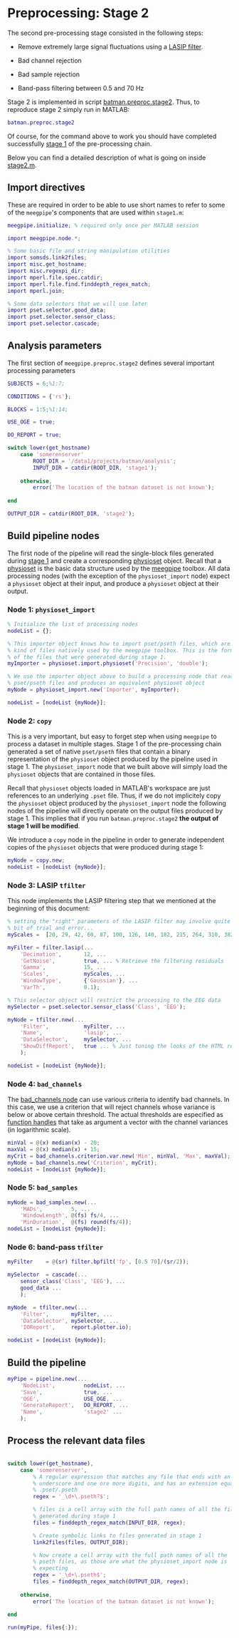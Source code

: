 Preprocessing: Stage 2
===

The second pre-processing stage consisted in the following steps:

* Remove extremely large signal fluctuations using a [LASIP filter][lasip].

* Bad channel rejection

* Bad sample rejection

* Band-pass filtering between 0.5 and 70 Hz

[lasip]: http://www.cs.tut.fi/~lasip/

Stage 2 is implemented in script [batman.preproc.stage2][stage2]. Thus, to
reproduce stage 2 simply run in MATLAB:

[stage2]: ./stage2.m

````matlab
batman.preproc.stage2
````

Of course, for the command above to work you should have completed 
successfully [stage 1][stage1-doc] of the pre-processing chain.

[stage1-doc]: ./stage1.md

Below you can find a detailed description of what is going on inside 
[stage2.m][stage2].

[stage2]: ./+batman/+preproc/stage2.m

## Import directives

These are required in order to be able to use short names to refer to 
some of the `meegpipe`'s components that are used within `stage1.m`:

````matlab
meegpipe.initialize; % required only once per MATLAB session

import meegpipe.node.*;

% Some basic file and string manipulation utilities
import somsds.link2files;
import misc.get_hostname;
import misc.regexpi_dir;
import mperl.file.spec.catdir;
import mperl.file.find.finddepth_regex_match;
import mperl.join;

% Some data selectors that we will use later
import pset.selector.good_data;
import pset.selector.sensor_class;
import pset.selector.cascade;
````


## Analysis parameters

The first section of `meegpipe.preproc.stage2` defines several important
 processing parameters


````matlab
SUBJECTS = 6;%1:7;

CONDITIONS = {'rs'};

BLOCKS = 1:5;%1:14;

USE_OGE = true;

DO_REPORT = true;

switch lower(get_hostname)
    case 'somerenserver'
        ROOT_DIR = '/data1/projects/batman/analysis';
        INPUT_DIR = catdir(ROOT_DIR, 'stage1');
 
    otherwise,
        error('The location of the batman dataset is not known');
        
end

OUTPUT_DIR = catdir(ROOT_DIR, 'stage2');
```` 


## Build pipeline nodes

The first node of the pipeline will read the single-block files generated 
during [stage 1][stage1-doc] and create a corresponding 
[physioset][physioset] object. Recall that a [physioset][physioset] is the
 basic data structure used by the [meegpipe][meegpipe] toolbox. All data 
processing nodes (with the exception of the `physioset_import` node) expect
a `physioset` object at their input, and produce a `physioset` object at 
their output.

[physioset]: https://github.com/germangh/matlab_physioset
[meegpipe]: https://github.com/germangh/meegpipe



### Node 1: `physioset_import`

````matlab
% Initialize the list of processing nodes
nodeList = {};

% This importer object knows how to import pset/pseth files, which are the 
% kind of files natively used by the meegpipe toolbox. This is the format 
% of the files that were generated during stage 1.
myImporter = physioset.import.physioset('Precision', 'double');

% We use the importer object above to build a processing node that reads 
% pset/pseth files and produces an equivalent physioset object
myNode = physioset_import.new('Importer', myImporter);

nodeList = [nodeList {myNode}];
````

### Node 2: `copy`

This is a very important, but easy to forget step when using `meegpipe` to 
process a dataset in multiple stages. Stage 1 of the pre-processing chain
generated a set of native `pset/pseth` files that contain a binary 
representation of the `physioset` object produced by the pipeline used in
stage 1. The `physioset_import` node that we built above will simply load
 the `physioset` objects that are contained in those files. 

Recall that `physioset` objects loaded in MATLAB's workspace are just 
references to an underlying `.pset` file. Thus, if we do not implicitely 
copy the `physioset` object produced by the `physioset_import` node the 
following nodes of the pipeline will directly operate on the output files
produced by stage 1. This implies that if you run `batman.preproc.stage2` 
__the output of stage 1 will be modified__. 

We introduce a `copy` node in the pipeline in order to generate independent 
copies of the `physioset` objects that were produced during stage 1:

````matlab
myNode = copy.new;
nodeList = [nodeList {myNode}];
````

### Node 3: LASIP `tfilter`

This node implements the LASIP filtering step that we mentioned at the
beginning of this document:

````matlab
% setting the "right" parameters of the LASIP filter may involve quite a
% bit of trial and error...
myScales =  [20, 29, 42, 60, 87, 100, 126, 140, 182, 215, 264, 310, 382];

myFilter = filter.lasip(...
    'Decimation',       12, ...
    'GetNoise',         true, ... % Retrieve the filtering residuals
    'Gamma',            15, ...
    'Scales',           myScales, ...
    'WindowType',       {'Gaussian'}, ...
    'VarTh',            0.1);

% This selector object will restrict the processing to the EEG data
mySelector = pset.selector.sensor_class('Class', 'EEG');

myNode = tfilter.new(...
    'Filter',           myFilter, ...
    'Name',             'lasip', ...
    'DataSelector',     mySelector, ...
    'ShowDiffReport',   true ... % Just tuning the looks of the HTML report
    );

nodeList = [nodeList {myNode}];
````

### Node 4: `bad_channels`

The [bad_channels node][bad_channels] can use various criteria to identify
 bad channels. In this case, we use a criterion that will reject channels 
whose variance is below or above certain threshold. The actual thresholds 
are especified as [function handles][function_handle] that take as argument
a vector with the channel variances (in logarithmic scale).

[bad_channels]: https://github.com/germangh/meegpipe/blob/master/%2Bmeegpipe/%2Bnode/%2Bbad_channels/README.md
[function_handle]: http://www.mathworks.nl/help/matlab/ref/function_handle.html

````matlab
minVal = @(x) median(x) - 20;
maxVal = @(x) median(x) + 15;
myCrit = bad_channels.criterion.var.new('Min', minVal, 'Max', maxVal);
myNode = bad_channels.new('Criterion', myCrit);
nodeList = [nodeList {myNode}];
````

### Node 5: `bad_samples`

````matlab
myNode = bad_samples.new(...
    'MADs',         5, ...
    'WindowLength', @(fs) fs/4, ...
    'MinDuration',  @(fs) round(fs/4));
nodeList = [nodeList {myNode}];
````

### Node 6: band-pass `tfilter`

````matlab
myFilter    = @(sr) filter.bpfilt('fp', [0.5 70]/(sr/2));

mySelector  = cascade(...
    sensor_class('Class', 'EEG'), ...
    good_data ...
    );

myNode  = tfilter.new(...
    'Filter',       myFilter, ...
    'DataSelector', mySelector, ...
    'IOReport',     report.plotter.io);

nodeList = [nodeList {myNode}];
````


## Build the pipeline

````matlab
myPipe = pipeline.new(...
    'NodeList',         nodeList, ...
    'Save',             true, ...
    'OGE',              USE_OGE, ...
    'GenerateReport',   DO_REPORT, ...
    'Name',             'stage2' ...
    );
````


## Process the relevant data files


````matlab

switch lower(get_hostname),
    case 'somerenserver',
        % A regular expression that matches any file that ends with an 
        % underscore and one ore more digits, and has an extension equal to
        % .pset/.pseth
        regex = '_\d+\.pseth?$';

        % files is a cell array with the full path names of all the files
        % generated during stage 1
        files = finddepth_regex_match(INPUT_DIR, regex);

        % Create symbolic links to files generated in stage 1
        link2files(files, OUTPUT_DIR);

        % Now create a cell array with the full path names of all the 
        % pseth files, as those are what the physioset_import node is 
        % expecting
        regex = '_\d+\.pseth$';
        files = finddepth_regex_match(OUTPUT_DIR, regex);
        
    otherwise,
        error('The location of the batman dataset is not known');
        
end

run(myPipe, files{:});

````

